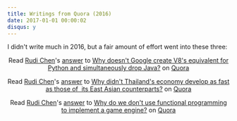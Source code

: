 ```yaml
---
title: Writings from Quora (2016)
date: 2017-01-01 00:00:02
disqus: y
---
```


I didn't write much in 2016, but a fair amount of effort went into these three:

<center>
<span class='quora-content-embed' data-name='Why-doesnt-Google-create-V8s-equivalent-for-Python-and-simultaneously-drop-Java/answer/Rudi-Chen'>Read <a class='quora-content-link' data-width='559' data-height='250' href='https://www.quora.com/Why-doesnt-Google-create-V8s-equivalent-for-Python-and-simultaneously-drop-Java/answer/Rudi-Chen' data-type='answer' data-id='21442885' data-key='6f79dbb6d5d0de8f93cd3be820cb461c' load-full-answer='False' data-embed='newecap'><a href='https://www.quora.com/Rudi-Chen'>Rudi Chen</a>&#039;s <a href='/Why-doesnt-Google-create-V8s-equivalent-for-Python-and-simultaneously-drop-Java#ans21442885'>answer</a> to <a href='/Why-doesnt-Google-create-V8s-equivalent-for-Python-and-simultaneously-drop-Java' ref='canonical'><span class="rendered_qtext">Why doesn&#039;t Google create V8&#039;s equivalent for Python and simultaneously drop Java?</span></a></a> on <a href='https://www.__nousername__.main.quora.com'>Quora</a><script type="text/javascript" src="https://www.quora.com/widgets/content"></script></span>

<span class='quora-content-embed' data-name='Why-didnt-Thailands-economy-develop-as-fast-as-those-of-its-East-Asian-counterparts/answer/Rudi-Chen'>Read <a class='quora-content-link' data-width='559' data-height='250' href='https://www.quora.com/Why-didnt-Thailands-economy-develop-as-fast-as-those-of-its-East-Asian-counterparts/answer/Rudi-Chen' data-type='answer' data-id='18188288' data-key='4f94703fdb3d7738311887667d3adb99' load-full-answer='False' data-embed='newecap'><a href='https://www.quora.com/Rudi-Chen'>Rudi Chen</a>&#039;s <a href='/Why-didnt-Thailands-economy-develop-as-fast-as-those-of-its-East-Asian-counterparts#ans18188288'>answer</a> to <a href='/Why-didnt-Thailands-economy-develop-as-fast-as-those-of-its-East-Asian-counterparts' ref='canonical'><span class="rendered_qtext">Why didn&#039;t Thailand&#039;s economy develop as fast as those of&nbsp; its East Asian counterparts?</span></a></a> on <a href='https://www.__nousername__.main.quora.com'>Quora</a><script type="text/javascript" src="https://www.quora.com/widgets/content"></script></span>

<span class='quora-content-embed' data-name='Why-do-we-dont-use-functional-programming-to-implement-a-game-engine/answer/Rudi-Chen'>Read <a class='quora-content-link' data-width='559' data-height='250' href='https://www.quora.com/Why-do-we-dont-use-functional-programming-to-implement-a-game-engine/answer/Rudi-Chen' data-type='answer' data-id='28732324' data-key='3ef03f489548768caa6168c541c6f5f5' load-full-answer='False' data-embed='newecap'><a href='https://www.quora.com/Rudi-Chen'>Rudi Chen</a>&#039;s <a href='/Why-do-we-dont-use-functional-programming-to-implement-a-game-engine#ans28732324'>answer</a> to <a href='/Why-do-we-dont-use-functional-programming-to-implement-a-game-engine' ref='canonical'><span class="rendered_qtext">Why do we don&#039;t use functional programming to implement a game engine?</span></a></a> on <a href='https://www.__nousername__.main.quora.com'>Quora</a><script type="text/javascript" src="https://www.quora.com/widgets/content"></script></span>
</center>
